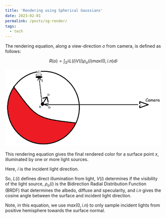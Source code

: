```yaml
---
title: 'Rendering using Spherical Gaussians'
date: 2023-02-01
permalink: /posts/sg-render/
tags:
  - tech
---
```


The rendering equation, along a view-direction $o$ from camera, is defined as follows:

$$R(o) = \int_{S^2} L(i) V(i) \rho_o(i) max(0, i.n) di$$

![alt text](https://raw.githubusercontent.com/alakhag/alakhag.github.io/master/images/rendering_eqn.png "Rendering Equation")

This rendering equation gives the final rendered color for a surface point $x$, illuminated by one or more light sources.

Here, $i$ is the incident light direction.

So, $L(i)$ defines direct illumination from light, $V(i)$ determines if the visibility of the light source, $\rho_o(i)$ is the Bidirection Radial Distribution Function (BRDF) that determines the albedo, diffuse and specularity, and $i.n$ gives the cosine angle between the surface and incident light direction.

Note, in this equation, we use $max(0, i.n)$ to only sample incident lights from positive hemisphere towards the surface normal.
